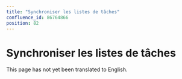 ```yaml
---
title: "Synchroniser les listes de tâches"
confluence_id: 86764866
position: 82
---
```

# Synchroniser les listes de tâches


This page has not yet been translated to English.

